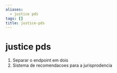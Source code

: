 ```yaml
---
aliases:
  - justice pds
tags: []
title: justice-pds
---
```


# justice pds

1. Separar o endpoint em dois
2. Sistema de recomendacoes para a jurisprodencia
